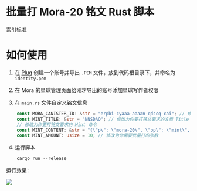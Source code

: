 
# 批量打 Mora-20 铭文 Rust 脚本

[索引标准](https://mora.app/planet/qvsfp-6aaaa-aaaan-qdbua-cai/0C6YXTY4BP1XXQ9G8X7VJ9MTCA)

# 如何使用

1. 在 [Plug](https://plugwallet.ooo/) 创建一个账号并导出 `.PEM` 文件，放到代码根目录下，并命名为 `identity.pem`

2. 在 Mora 的星球管理页面给刚才导出的账号添加星球写作者权限

3. 在 `main.rs` 文件自定义铭文信息
```rust
    const MORA_CANISTER_ID: &str = "erpbi-cyaaa-aaaan-qdccq-cai"; // 修改为你自己的 Mora 星球 Canister Id
    const MINT_TITLE: &str = "NNSDAO"; // 修改为你要打铭文要求的文章 Title
    // 修改为你要打铭文要求的 Mint 命令
    const MINT_CONTENT: &str = "{\"p\": \"mora-20\", \"op\": \"mint\", \"tick\": \"nnsdao\", \"amt\": \"1000\"}";
    const MINT_AMOUNT: usize = 10; // 修改为你需要批量打的张数
```

4. 运行脚本 
```rust 
    cargo run --release
````

运行效果 :

![](./run_result.png)

